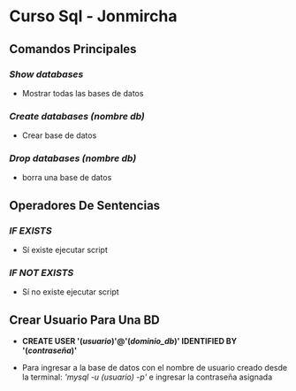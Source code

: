 # Curso Sql - Jonmircha

## Comandos Principales

### _Show databases_
- Mostrar todas las bases de datos

### _Create databases (nombre db)_
- Crear base de datos

### _Drop databases (nombre db)_
- borra una base de datos


## Operadores De Sentencias

### _IF EXISTS_
- Sí existe ejecutar script

### _IF NOT EXISTS_
- Sí no existe ejecutar script

## Crear Usuario Para Una BD

- **CREATE USER '(_usuario_)'@'(_dominio_db_)' IDENTIFIED BY '(_contraseña_)'**

- Para ingresar a la base de datos con el nombre de usuario creado desde la terminal:
_'mysql -u (usuario) -p'_ e ingresar la contraseña asignada